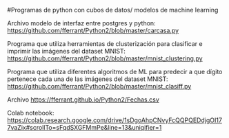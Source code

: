 #Programas de python con cubos de datos/ modelos de machine learning

Archivo modelo de interfaz entre postgres y python:
https://github.com/fferrant/Python2/blob/master/carcasa.py

Programa que utiliza herramientas de clusterización para clasificar e imprimir las imágenes del dataset MNIST:
https://github.com/fferrant/Python2/blob/master/mnist_clustering.py

Programa que utiliza diferentes algoritmos de ML para predecir a que dígito pertenece cada una de las imágenes del dataset MNIST:
https://github.com/fferrant/Python2/blob/master/mnist_clasiff.py

Archivo
https://fferrant.github.io/Python2/Fechas.csv

Colab notebook:
https://colab.research.google.com/drive/1sDgoAhpCNvyFcQQPQEDdjgOI177vaZix#scrollTo=sFqdSXGFMmPe&line=13&uniqifier=1



